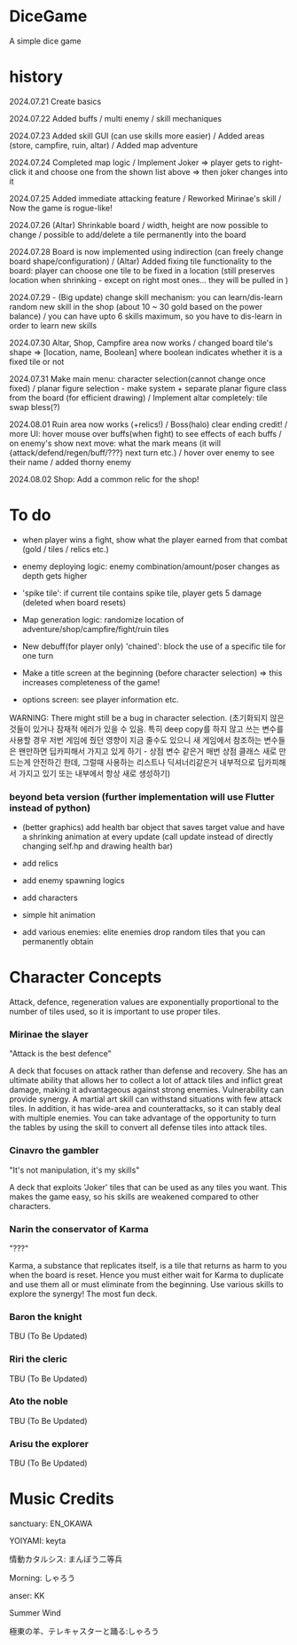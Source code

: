 # DiceGame
A simple dice game

# history
2024.07.21 Create basics


2024.07.22 Added buffs / multi enemy / skill mechaniques


2024.07.23 Added skill GUI (can use skills more easier) / Added areas (store, campfire, ruin, altar) / Added map adventure


2024.07.24 Completed map logic / Implement Joker => player gets to right-click it and choose one from the shown list above => then joker changes into it


2024.07.25 Added immediate attacking feature / Reworked Mirinae's skill / Now the game is rogue-like! 


2024.07.26 (Altar) Shrinkable board / width, height are now possible to change / possible to add/delete a tile permanently into the board


2024.07.28 Board is now implemented using indirection (can freely change board shape/configuration) / (Altar) Added fixing tile functionality to the board: player can choose one tile to be fixed in a location (still preserves location when shrinking - except on right most ones... they will be pulled in )


2024.07.29 - (Big update) change skill mechanism: you can learn/dis-learn random new skill in the shop (about 10 ~ 30 gold based on the power balance) 
/ you can have upto 6 skills maximum, so you have to dis-learn in order to learn new skills


2024.07.30 Altar, Shop, Campfire area now works / changed board tile's shape => [location, name, Boolean] where boolean indicates whether it is a fixed tile or not


2024.07.31 Make main menu: character selection(cannot change once fixed) / planar figure selection - make system + separate planar figure class from the board (for efficient drawing) / Implement altar completely: tile swap bless(?)


2024.08.01 Ruin area now works (+relics!) / Boss(halo) clear ending credit! / more UI: hover mouse over buffs(when fight) to see effects of each buffs / on enemy's show next move: what the mark means (it will {attack/defend/regen/buff/???} next turn etc.) / hover over enemy to see their name / added thorny enemy


2024.08.02 Shop: Add a common relic for the shop! 


# To do
- when player wins a fight, show what the player earned from that combat (gold / tiles / relics etc.)
- enemy deploying logic: enemy combination/amount/poser changes as depth gets higher


- 'spike tile': if current tile contains spike tile, player gets 5 damage (deleted when board resets)
- Map generation logic: randomize location of adventure/shop/campfire/fight/ruin tiles

- New debuff(for player only) 'chained': block the use of a specific tile for one turn

- Make a title screen at the beginning (before character selection) => this increases completeness of the game!
- options screen: see player information etc.

WARNING: There might still be a bug in character selection. (초기화되지 않은 것들이 있거나 잠재적 에러가 있을 수 있음. 특히 deep copy를 하지 않고 쓰는 변수를 사용할 경우 저번 게임에 줬던 영향이 지금 줄수도 있으니 새 게임에서 참조하는 변수들은 왠만하면 딥카피해서 가지고 있게 하기 - 상점 변수 같은거 매번 상점 클래스 새로 만드는게 안전하긴 한데, 그럴때 사용하는 리스트나 딕셔너리같은거 내부적으로 딥카피해서 가지고 있기 또는 내부에서 항상 새로 생성하기)

### beyond beta version (further implementation will use Flutter instead of python)
- (better graphics) add health bar object that saves target value and have a shrinking animation at every update (call update instead of directly changing self.hp and drawing health bar)

- add relics

- add enemy spawning logics

- add characters

- simple hit animation

- add various enemies: elite enemies drop random tiles that you can permanently obtain 



# Character Concepts
Attack, defence, regeneration values are exponentially proportional to the number of tiles used, so it is important to use proper tiles.

### Mirinae the slayer
"Attack is the best defence"


A deck that focuses on attack rather than defense and recovery. 
She has an ultimate ability that allows her to collect a lot of attack tiles and inflict great damage, making it advantageous against strong enemies. Vulnerability can provide synergy.
A martial art skill can withstand situations with few attack tiles. 
In addition, it has wide-area and counterattacks, so it can stably deal with multiple enemies. 
You can take advantage of the opportunity to turn the tables by using the skill to convert all defense tiles into attack tiles.

### Cinavro the gambler
"It's not manipulation, it's my skills"


A deck that exploits 'Joker' tiles that can be used as any tiles you want. 
This makes the game easy, so his skills are weakened compared to other characters.


### Narin the conservator of Karma
"???"


Karma, a substance that replicates itself, is a tile that returns as harm to you when the board is reset.
Hence you must either wait for Karma to duplicate and use them all or must eliminate from the beginning.
Use various skills to explore the synergy! The most fun deck.


### Baron the knight
TBU (To Be Updated)



### Riri the cleric
TBU (To Be Updated)



### Ato the noble
TBU (To Be Updated)



### Arisu the explorer
TBU (To Be Updated)







# Music Credits
sanctuary: EN_OKAWA


YOIYAMI: keyta


情動カタルシス: まんぼう二等兵


Morning: しゃろう


anser: KK


Summer Wind


極東の羊、テレキャスターと踊る:しゃろう
